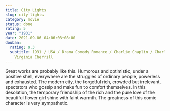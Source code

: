 ```yaml
---
title: City Lights
slug: city-lights
category: movie
status: done
rating: 5
year: "1931"
date: 2021-09-06 04:06:03+08:00
douban:
  rating: 9.3
  subtitle: 1931 / USA / Drama Comedy Romance / Charlie Chaplin / Charlie Chaplin,
    Virginia Cherrill
---
```


Great works are probably like this. Humorous and optimistic, under a positive shell, everywhere are the struggles of ordinary people, powerless and exhausted. The modern city, the forgetful rich, crowded but irrelevant, spectators who gossip and make fun to comfort themselves. In this desolation, the temporary friendship of the rich and the pure love of the beautiful flower girl shine with faint warmth. The greatness of this comic character is very sympathetic.
